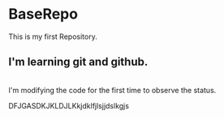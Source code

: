 # BaseRepo
This is my first Repository. <br>
## I'm learning git and github.
<br> I'm modifying the code for the first time to observe the status.

DFJGASDKJKLDJLKkjdklfjlsjjdslkgjs

